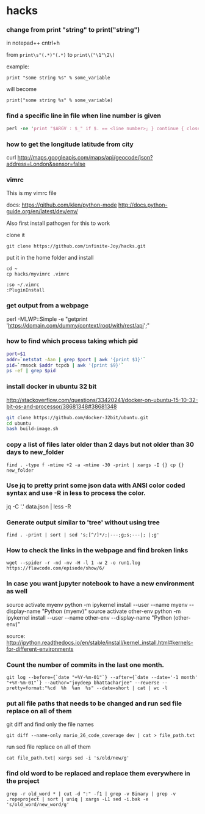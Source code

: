 # hacks


### change from print "string" to print("string")

in notepad++ cntrl+h

from `print\s"(.*)"(.*)` to `print\("\1"\2\)`

example:

`print "some string %s" % some_variable`

will become 

`print("some string %s" % some_variable)`

### find a specific line in file when line number is given

```perl
perl -ne 'print "$ARGV : $_" if $. == <line number>; } continue { close ARGV if eof;' <file name>
```

### how to get the longitude latitude from city

curl http://maps.googleapis.com/maps/api/geocode/json?address=London&sensor=false

### vimrc
This is my vimrc file

docs: https://github.com/klen/python-mode
http://docs.python-guide.org/en/latest/dev/env/

Also first install pathogen for this to work

clone it
```
git clone https://github.com/infinite-Joy/hacks.git
```
put it in the home folder and install
```
cd ~
cp hacks/myvimrc .vimrc

:so ~/.vimrc
:PluginInstall
```

### get output from a webpage
perl -MLWP::Simple -e "getprint 'https://domain.com/dummy/context/root/with/rest/api';"

### how to find which process taking which pid
```bash
port=$1
addr=`netstat -Aan | grep $port | awk '{print $1}'`
pid=`rmsock $addr tcpcb | awk '{print $9}'`
ps -ef | grep $pid
```

### install docker in ubuntu 32 bit

http://stackoverflow.com/questions/33420241/docker-on-ubuntu-15-10-32-bit-os-and-processor/38681348#38681348
```bash
git clone https://github.com/docker-32bit/ubuntu.git
cd ubuntu
bash build-image.sh
```

### copy a list of files later older than 2 days but not older than 30 days to new_folder
```find . -type f -mtime +2 -a -mtime -30 -print | xargs -I {} cp {} new_folder```

### Use jq to pretty print some json data with ANSI color coded syntax and use -R in less to process the color.

jq -C '.' data.json | less -R

### Generate output similar to 'tree' without using tree

```find . -print | sort | sed 's;[^/]*/;|---;g;s;---|; |;g'```

### How to check the links in the webpage and find  broken links

    wget --spider -r -nd -nv -H -l 1 -w 2 -o run1.log  https://flawcode.com/episode/show/6/

### In case you want jupyter notebook to have a new environment as well

source activate myenv
python -m ipykernel install --user --name myenv --display-name "Python (myenv)"
source activate other-env
python -m ipykernel install --user --name other-env --display-name "Python (other-env)"

source: http://ipython.readthedocs.io/en/stable/install/kernel_install.html#kernels-for-different-environments

### Count the number of commits in the last one month.

    git log --before={`date "+%Y-%m-01"`} --after={`date --date='-1 month' "+%Y-%m-01"`} --author="joydeep bhattacharjee" --reverse --pretty=format:"%cd  %h  %an  %s" --date=short | cat | wc -l

### put all file paths that needs to be changed and run sed file replace on all of them

git diff and find only the file names

    git diff --name-only mario_26_code_coverage dev | cat > file_path.txt
     
run sed file replace on all of them

    cat file_path.txt| xargs sed -i 's/old/new/g'

### find old word to be replaced and replace them everywhere in the project

    grep -r old_word * | cut -d ":" -f1 | grep -v Binary | grep -v .ropeproject | sort | uniq | xargs -L1 sed -i.bak -e 's/old_word/new_word/g'
